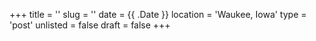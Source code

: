 +++
title = ''
slug = ''
date = {{ .Date }}
location = 'Waukee, Iowa'
type = 'post'
unlisted = false
draft = false
+++
